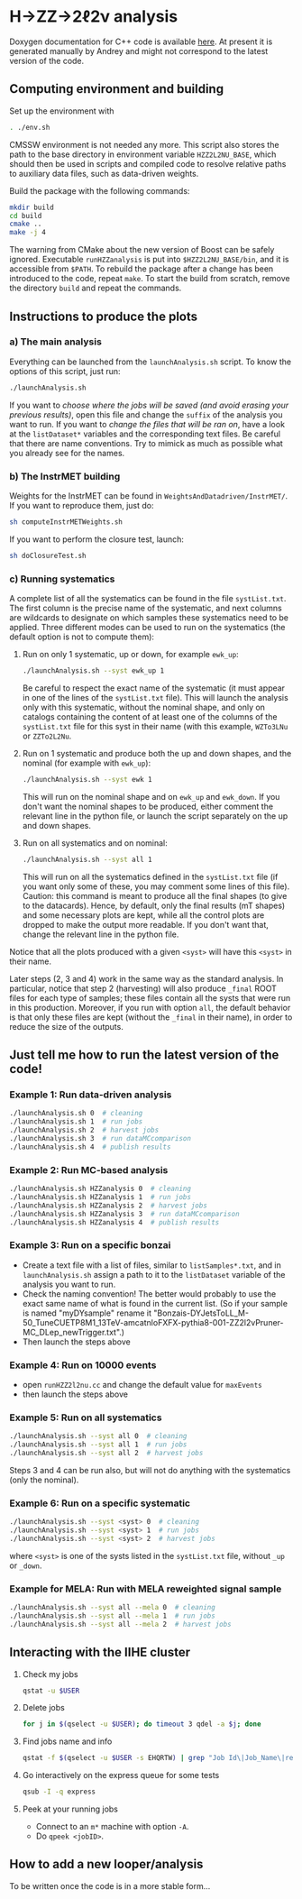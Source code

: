 # H&rarr;ZZ&rarr;2&ell;2&nu; analysis

Doxygen documentation for C++ code is available [here](http://homepage.iihe.ac.be/~aapopov/hzz2l2nu/doc/). At present it is generated manually by Andrey and might not correspond to the latest version of the code.


## Computing environment and building

Set up the environment with

```sh
. ./env.sh
```

CMSSW environment is not needed any more. This script also stores the path to the base directory in environment variable `HZZ2L2NU_BASE`, which should then be used in scripts and compiled code to resolve relative paths to auxiliary data files, such as data-driven weights.

Build the package with the following commands:

```sh
mkdir build
cd build
cmake ..
make -j 4
```

The warning from CMake about the new version of Boost can be safely ignored. Executable `runHZZanalysis` is put into `$HZZ2L2NU_BASE/bin`, and it is accessible from `$PATH`. To rebuild the package after a change has been introduced to the code, repeat `make`. To start the build from scratch, remove the directory `build` and repeat the commands.


## Instructions to produce the plots


### a) The main analysis

Everything can be launched from the `launchAnalysis.sh` script. To know the options of this script, just run:

```sh
./launchAnalysis.sh
```

If you want to *choose where the jobs will be saved (and avoid erasing your previous results)*, open this file and change the `suffix` of the analysis you want to run.
If you want to *change the files that will be ran on*, have a look at the `listDataset*` variables and the corresponding text files. Be careful that there are name conventions. Try to mimick as much as possible what you already see for the names.

### b) The InstrMET building

Weights for the InstrMET can be found in `WeightsAndDatadriven/InstrMET/`. If you want to reproduce them, just do:

```sh
sh computeInstrMETWeights.sh
```

If you want to perform the closure test, launch:

```sh
sh doClosureTest.sh
```

### c) Running systematics

A complete list of all the systematics can be found in the file `systList.txt`. The first column is the precise name of the systematic, and next columns are wildcards to designate on which samples these systematics need to be applied. Three different modes can be used to run on the systematics (the default option is not to compute them):

1. Run on only 1 systematic, up or down, for example `ewk_up`:

   ```sh
   ./launchAnalysis.sh --syst ewk_up 1
   ```

   Be careful to respect the exact name of the systematic (it must appear in one of the lines of the `systList.txt` file). This will launch the analysis only with this systematic, without the nominal shape, and only on catalogs containing the content of at least one of the columns of the `systList.txt` file for this syst in their name (with this example, `WZTo3LNu` or `ZZTo2L2Nu`.

2. Run on 1 systematic and produce both the up and down shapes, and the nominal (for example with `ewk_up`):

   ```sh
   ./launchAnalysis.sh --syst ewk 1
   ```

   This will run on the nominal shape and on `ewk_up` and `ewk_down`. If you don't want the nominal shapes to be produced, either comment the relevant line in the python file, or launch the script separately on the up and down shapes.

3. Run on all systematics and on nominal:

   ```sh
   ./launchAnalysis.sh --syst all 1
   ```

   This will run on all the systematics defined in the `systList.txt` file (if you want only some of these, you may comment some lines of this file). Caution: this command is meant to produce all the final shapes (to give to the datacards). Hence, by default, only the final results (mT shapes) and some necessary plots are kept, while all the control plots are dropped to make the output more readable. If you don't want that, change the relevant line in the python file.

Notice that all the plots produced with a given `<syst>` will have this `<syst>` in their name.

Later steps (2, 3 and 4) work in the same way as the standard analysis. In particular, notice that step 2 (harvesting) will also produce `_final` ROOT files for each type of samples; these files contain all the systs that were run in this production. Moreover, if you run with option `all`, the default behavior is that only these files are kept (without the `_final` in their name), in order to reduce the size of the outputs.


## Just tell me how to run the latest version of the code!

### Example 1: Run data-driven analysis

```sh
./launchAnalysis.sh 0  # cleaning
./launchAnalysis.sh 1  # run jobs
./launchAnalysis.sh 2  # harvest jobs
./launchAnalysis.sh 3  # run dataMCcomparison
./launchAnalysis.sh 4  # publish results
```

### Example 2: Run MC-based analysis

```sh
./launchAnalysis.sh HZZanalysis 0  # cleaning
./launchAnalysis.sh HZZanalysis 1  # run jobs
./launchAnalysis.sh HZZanalysis 2  # harvest jobs
./launchAnalysis.sh HZZanalysis 3  # run dataMCcomparison
./launchAnalysis.sh HZZanalysis 4  # publish results
```

### Example 3: Run on a specific bonzai

   - Create a text file with a list of files, similar to `listSamples*.txt`, and in `launchAnalysis.sh` assign a path to it to the `listDataset` variable of the analysis you want to run.
   - Check the naming convention! The better would probably to use the exact same name of what is found in the current list. (So if your sample is named "myDYsample" rename it "Bonzais-DYJetsToLL_M-50_TuneCUETP8M1_13TeV-amcatnloFXFX-pythia8-001-ZZ2l2vPruner-MC_DLep_newTrigger.txt".)
   - Then launch the steps above

### Example 4: Run on 10000 events

   - open `runHZZ2l2nu.cc` and change the default value for `maxEvents`
   - then  launch the steps above

### Example 5: Run on all systematics

```sh
./launchAnalysis.sh --syst all 0  # cleaning
./launchAnalysis.sh --syst all 1  # run jobs
./launchAnalysis.sh --syst all 2  # harvest jobs
```

Steps 3 and 4 can be run also, but will not do anything with the systematics (only the nominal).

### Example 6: Run on a specific systematic

```sh
./launchAnalysis.sh --syst <syst> 0  # cleaning
./launchAnalysis.sh --syst <syst> 1  # run jobs
./launchAnalysis.sh --syst <syst> 2  # harvest jobs
```

where `<syst>` is one of the systs listed in the `systList.txt` file, without `_up` or `_down`.

### Example for MELA: Run with MELA reweighted signal sample

```sh
./launchAnalysis.sh --syst all --mela 0  # cleaning
./launchAnalysis.sh --syst all --mela 1  # run jobs
./launchAnalysis.sh --syst all --mela 2  # harvest jobs
```

## Interacting with the IIHE cluster

1. Check my jobs

   ```sh
   qstat -u $USER
   ```

2. Delete jobs

   ```sh
   for j in $(qselect -u $USER); do timeout 3 qdel -a $j; done
   ```

3. Find jobs name and info

   ```sh
   qstat -f $(qselect -u $USER -s EHQRTW) | grep "Job Id\|Job_Name\|resources_used.walltime"
   ```

4. Go interactively on the express queue for some tests

   ```sh
   qsub -I -q express
   ```

5. Peek at your running jobs

   - Connect to an `m*` machine with option `-A`.
   - Do `qpeek <jobID>`.


## How to add a new looper/analysis

To be written once the code is in a more stable form&hellip;
